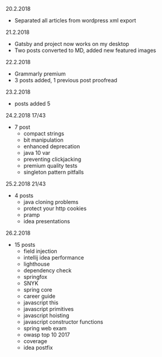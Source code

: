 20.2.2018
- Separated all articles from wordpress xml export

21.2.2018
- Gatsby and project now works on my desktop
- Two posts converted to MD, added new featured images

22.2.2018
- Grammarly premium
- 3 posts added, 1 previous post proofread

23.2.2018
- posts added 5

24.2.2018 17/43
- 7 post
    - compact strings
    - bit manipulation
    - enhanced deprecation
    - java 10 var
    - preventing clickjacking
    - premium quality tests
    - singleton pattern pitfalls
    
25.2.2018 21/43
- 4 posts
    - java cloning problems    
    - protect your http cookies
    - pramp
    - idea presentations
    
26.2.2018
- 15 posts    
   - field injection
   - intellij idea performance
   - lighthouse
   - dependency check
   - springfox
   - SNYK
   - spring core
   - career guide
   - javascript this
   - javascript primitives
   - javascript hoisting
   - javascript constructor functions
   - spring web exam
   - owasp top 10 2017
   - coverage
   - idea postfix